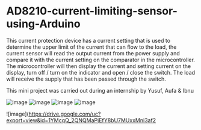 # AD8210-current-limiting-sensor-using-Arduino
This current protection device has a current setting that is used to determine the upper limit of the current that can flow to the load, the current sensor will read the output current from the power supply and compare it with the current setting on the comparator in the microcontroller. The microcontroller will then display the current and setting current on the display, turn off / turn on the indicator and open / close the switch. The load will receive the supply that has been passed through the switch.

This mini project was carried out during an internship by Yusuf, Aufa & Ibnu

![image](https://drive.google.com/uc?export=view&id=1CDOe8Q1eZJkvEZjoMWh4NUX-H5ju3fuQ)
![image](https://drive.google.com/uc?export=view&id=1yOfZ8sjOYlgsZymrflXr290fM1PLXyKa)
![image](https://drive.google.com/uc?export=view&id=1hPAcHy6-fd8nxicAeFn3t4HzxromxBAp)
![image](https://drive.google.com/uc?export=view&id=16e6WHbZtrtpYTWJ6vzXt8NZ3Ud0TDePK)


![image](https://drive.google.com/uc?export=view&id=1YMcqQ_2QNQMaPjEfY8bU7MUxxMni3af2
